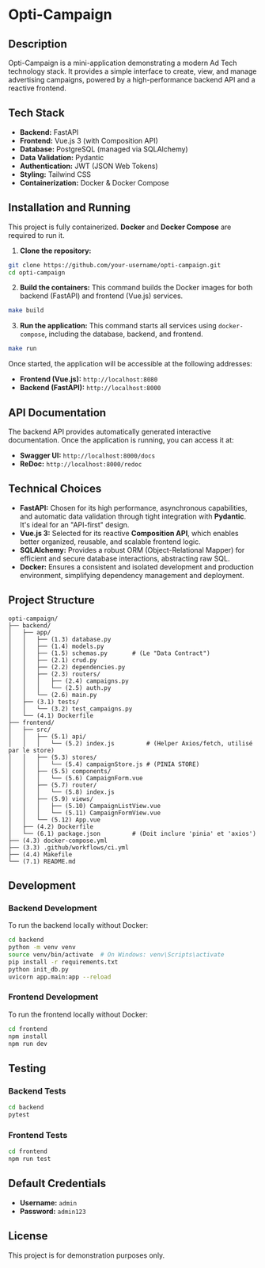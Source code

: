 # Opti-Campaign

## Description

Opti-Campaign is a mini-application demonstrating a modern Ad Tech technology stack. It provides a simple interface to create, view, and manage advertising campaigns, powered by a high-performance backend API and a reactive frontend.

## Tech Stack

* **Backend:** FastAPI
* **Frontend:** Vue.js 3 (with Composition API)
* **Database:** PostgreSQL (managed via SQLAlchemy)
* **Data Validation:** Pydantic
* **Authentication:** JWT (JSON Web Tokens)
* **Styling:** Tailwind CSS
* **Containerization:** Docker & Docker Compose

## Installation and Running

This project is fully containerized. **Docker** and **Docker Compose** are required to run it.

1.  **Clone the repository:**
```sh
git clone https://github.com/your-username/opti-campaign.git
cd opti-campaign
```

2.  **Build the containers:**
This command builds the Docker images for both backend (FastAPI) and frontend (Vue.js) services.
```sh
make build
```

3.  **Run the application:**
This command starts all services using `docker-compose`, including the database, backend, and frontend.
```sh
make run
```

Once started, the application will be accessible at the following addresses:
* **Frontend (Vue.js):** `http://localhost:8080`
* **Backend (FastAPI):** `http://localhost:8000`

## API Documentation

The backend API provides automatically generated interactive documentation. Once the application is running, you can access it at:

* **Swagger UI:** `http://localhost:8000/docs`
* **ReDoc:** `http://localhost:8000/redoc`

## Technical Choices

* **FastAPI:** Chosen for its high performance, asynchronous capabilities, and automatic data validation through tight integration with **Pydantic**. It's ideal for an "API-first" design.
* **Vue.js 3:** Selected for its reactive **Composition API**, which enables better organized, reusable, and scalable frontend logic.
* **SQLAlchemy:** Provides a robust ORM (Object-Relational Mapper) for efficient and secure database interactions, abstracting raw SQL.
* **Docker:** Ensures a consistent and isolated development and production environment, simplifying dependency management and deployment.

## Project Structure

```
opti-campaign/
├── backend/
│   ├── app/
│   │   ├── (1.3) database.py
│   │   ├── (1.4) models.py
│   │   ├── (1.5) schemas.py       # (Le "Data Contract")
│   │   ├── (2.1) crud.py
│   │   ├── (2.2) dependencies.py
│   │   ├── (2.3) routers/
│   │   │   ├── (2.4) campaigns.py
│   │   │   └── (2.5) auth.py
│   │   └── (2.6) main.py
│   ├── (3.1) tests/
│   │   └── (3.2) test_campaigns.py
│   └── (4.1) Dockerfile
├── frontend/
│   ├── src/
│   │   ├── (5.1) api/
│   │   │   └── (5.2) index.js         # (Helper Axios/fetch, utilisé par le store)
│   │   ├── (5.3) stores/
│   │   │   └── (5.4) campaignStore.js # (PINIA STORE)
│   │   ├── (5.5) components/
│   │   │   └── (5.6) CampaignForm.vue
│   │   ├── (5.7) router/
│   │   │   └── (5.8) index.js
│   │   ├── (5.9) views/
│   │   │   ├── (5.10) CampaignListView.vue
│   │   │   └── (5.11) CampaignFormView.vue
│   │   └── (5.12) App.vue
│   ├── (4.2) Dockerfile
│   └── (6.1) package.json         # (Doit inclure 'pinia' et 'axios')
├── (4.3) docker-compose.yml
├── (3.3) .github/workflows/ci.yml
├── (4.4) Makefile
└── (7.1) README.md
```

## Development

### Backend Development

To run the backend locally without Docker:

```sh
cd backend
python -m venv venv
source venv/bin/activate  # On Windows: venv\Scripts\activate
pip install -r requirements.txt
python init_db.py
uvicorn app.main:app --reload
```

### Frontend Development

To run the frontend locally without Docker:

```sh
cd frontend
npm install
npm run dev
```

## Testing

### Backend Tests

```sh
cd backend
pytest
```

### Frontend Tests

```sh
cd frontend
npm run test
```

## Default Credentials

* **Username:** `admin`
* **Password:** `admin123`

## License

This project is for demonstration purposes only.
